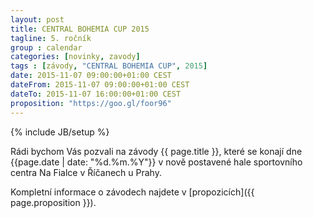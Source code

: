```yaml
---
layout: post
title: CENTRAL BOHEMIA CUP 2015
tagline: 5. ročník
group : calendar
categories: [novinky, zavody]
tags : [závody, "CENTRAL BOHEMIA CUP", 2015]
date: 2015-11-07 09:00:00+01:00 CEST
dateFrom: 2015-11-07 09:00:00+01:00 CEST
dateTo: 2015-11-07 16:00:00+01:00 CEST
proposition: "https://goo.gl/foor96"
---
```

{% include JB/setup %}

Rádi bychom Vás pozvali na závody {{ page.title }}, které se konají dne {{page.date | date: "%d.%m.%Y"}} v nově postavené hale sportovního centra Na Fialce v Říčanech u Prahy.

Kompletní informace o závodech najdete v [propozicích]({{ page.proposition }}).

